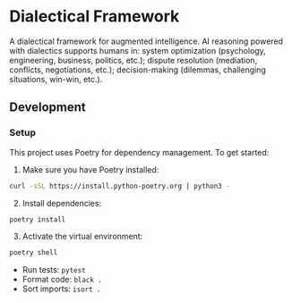 # Dialectical Framework
A dialectical framework for augmented intelligence. AI reasoning powered with dialectics supports humans in: system optimization (psychology, engineering, business, politics, etc.); dispute resolution (mediation, conflicts, negotiations, etc.); decision-making (dilemmas, challenging situations, win-win, etc.).

## Development

### Setup

This project uses Poetry for dependency management. To get started:

1. Make sure you have Poetry installed:
```bash
curl -sSL https://install.python-poetry.org | python3 -
```

2. Install dependencies:
```bash
poetry install
```

3. Activate the virtual environment:
```bash
poetry shell
```

- Run tests: `pytest`
- Format code: `black .`
- Sort imports: `isort .`